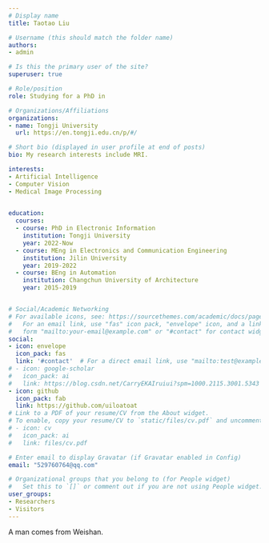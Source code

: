 ```yaml
---
# Display name
title: Taotao Liu

# Username (this should match the folder name)
authors:
- admin

# Is this the primary user of the site?
superuser: true

# Role/position
role: Studying for a PhD in

# Organizations/Affiliations
organizations:
- name: Tongji University
  url: https://en.tongji.edu.cn/p/#/

# Short bio (displayed in user profile at end of posts)
bio: My research interests include MRI.

interests:
- Artificial Intelligence
- Computer Vision
- Medical Image Processing
  

education:
  courses:
  - course: PhD in Electronic Information
    institution: Tongji University
    year: 2022-Now
  - course: MEng in Electronics and Communication Engineering
    institution: Jilin University
    year: 2019-2022
  - course: BEng in Automation
    institution: Changchun University of Architecture
    year: 2015-2019


# Social/Academic Networking
# For available icons, see: https://sourcethemes.com/academic/docs/page-builder/#icons
#   For an email link, use "fas" icon pack, "envelope" icon, and a link in the
#   form "mailto:your-email@example.com" or "#contact" for contact widget.
social:
- icon: envelope
  icon_pack: fas
  link: '#contact'  # For a direct email link, use "mailto:test@example.org".
# - icon: google-scholar
#   icon_pack: ai
#   link: https://blog.csdn.net/CarryEKAIruiui?spm=1000.2115.3001.5343
- icon: github
  icon_pack: fab
  link: https://github.com/uiloatoat
# Link to a PDF of your resume/CV from the About widget.
# To enable, copy your resume/CV to `static/files/cv.pdf` and uncomment the lines below.
# - icon: cv
#   icon_pack: ai
#   link: files/cv.pdf

# Enter email to display Gravatar (if Gravatar enabled in Config)
email: "529760764@qq.com"

# Organizational groups that you belong to (for People widget)
#   Set this to `[]` or comment out if you are not using People widget.
user_groups:
- Researchers
- Visitors
---
```


A man comes from Weishan.
